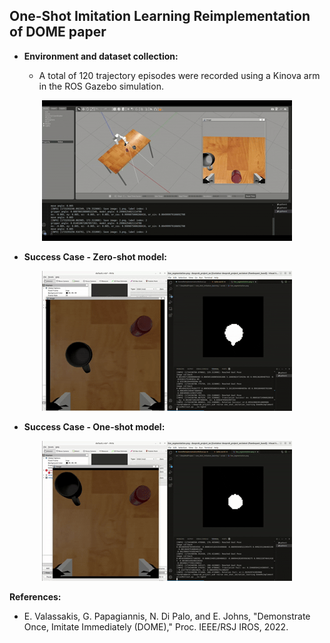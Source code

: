 ## One-Shot Imitation Learning Reimplementation of DOME paper

* **Environment and dataset collection:**
  
  - A total of 120 trajectory episodes were recorded using a Kinova arm in the ROS Gazebo simulation.

<p align="center">
    <img src="https://github.com/fifi059/DeepRobProject/blob/master/Dataset%20Collection.gif" alt="til">
</p>

* **Success Case - Zero-shot model:**

<p align="center">
    <img src="https://github.com/fifi059/DeepRobProject/blob/master/Screencast%20from%2012-16-2024%2002-56-26%20AM.gif" alt="til">
</p>

* **Success Case - One-shot model:**
<p align="center">
    <img src="https://github.com/fifi059/DeepRobProject/blob/master/Screencast%20from%2012-16-2024%2003-44-36%20AM.gif" alt="til">
</p>


**References:**
* E. Valassakis, G. Papagiannis, N. Di Palo, and E. Johns, "Demonstrate Once, Imitate Immediately (DOME)," Proc. IEEE/RSJ IROS, 2022.
